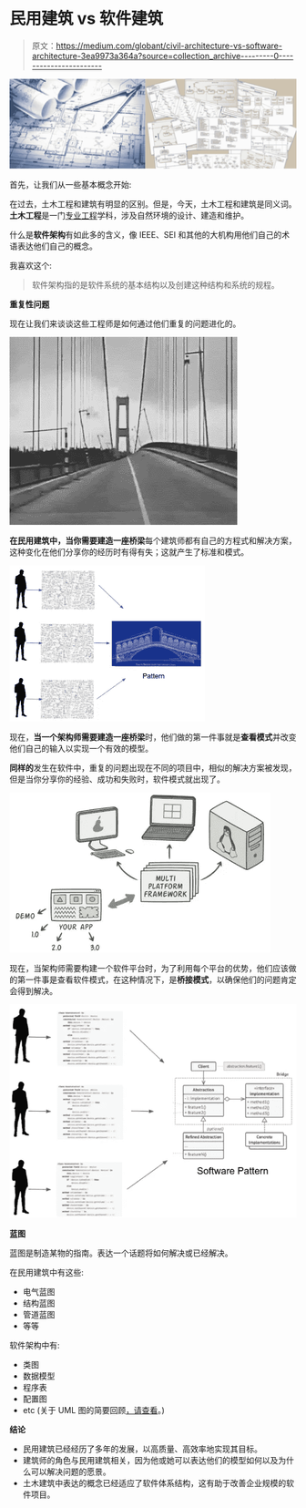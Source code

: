 # 民用建筑 vs 软件建筑

> 原文：<https://medium.com/globant/civil-architecture-vs-software-architecture-3ea9973a364a?source=collection_archive---------0----------------------->

![](img/4a0fd2d59b2f7de7bda09fdf91ce3658.png)

首先，让我们从一些基本概念开始:

在过去，土木工程和建筑有明显的区别。但是，今天，土木工程和建筑是同义词。**土木工程**是一门[专业工程](https://en.wikipedia.org/wiki/Regulation_and_licensure_in_engineering)学科，涉及自然环境的设计、建造和维护。

什么是**软件架构**有如此多的含义，像 IEEE、SEI 和其他的大机构用他们自己的术语表达他们自己的概念。

我喜欢这个:

> 软件架构指的是软件系统的基本结构以及创建这种结构和系统的规程。

**重复性问题**

现在让我们来谈谈这些工程师是如何通过他们重复的问题进化的。

![](img/172afa7bd728c6772a11b383b9c0ae89.png)

**在民用建筑中，**当你需要**建造一座桥梁**每个建筑师都有自己的方程式和解决方案，这种变化在他们分享你的经历时有得有失；这就产生了标准和模式。

![](img/5f1f2fb72273894b2cbdc4b529103a12.png)

现在，**当一个架构师需要建造一座桥梁**时，他们做的第一件事就是**查看模式**并改变他们自己的输入以实现一个有效的模型。

**同样的**发生在软件中，重复的问题出现在不同的项目中，相似的解决方案被发现，但是当你分享你的经验、成功和失败时，软件模式就出现了。

![](img/e751e3a3ce43bdb7d88598ce97266ef8.png)

现在，当架构师需要构建一个软件平台时，为了利用每个平台的优势，他们应该做的第一件事是查看软件模式，在这种情况下，是**桥接模式**，以确保他们的问题肯定会得到解决。

![](img/6bc833e5a0f59c001f8aaa43d5387c1f.png)

**蓝图**

蓝图是制造某物的指南。表达一个话题将如何解决或已经解决。

在民用建筑中有这些:

*   电气蓝图
*   结构蓝图
*   管道蓝图
*   等等

软件架构中有:

*   类图
*   数据模型
*   程序表
*   配置图
*   etc
    (关于 UML 图的简要回顾[，请查看](https://hemer-figueroa.medium.com/sal-de-la-matrix-423bb8fee14c)。)

**结论**

*   民用建筑已经经历了多年的发展，以高质量、高效率地实现其目标。
*   建筑师的角色与民用建筑相关，因为他或她可以表达他们的模型如何以及为什么可以解决问题的愿景。
*   土木建筑中表达的概念已经适应了软件体系结构，这有助于改善企业规模的软件项目。